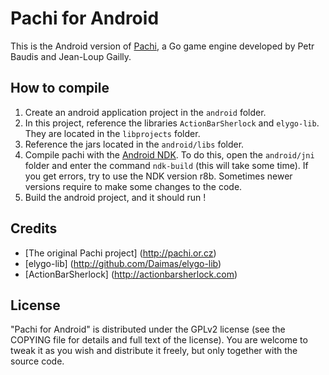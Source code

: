# Pachi for Android

This is the Android version of [Pachi][1], a Go game engine developed by Petr Baudis and Jean-Loup Gailly.

## How to compile

1. Create an android application project in the `android` folder.
2. In this project, reference the libraries `ActionBarSherlock` and `elygo-lib`. They are located in the `libprojects` folder.
3. Reference the jars located in the `android/libs` folder.
4. Compile pachi with the [Android NDK][2].
   To do this, open the `android/jni` folder and enter the command `ndk-build` (this will take some time).
   If you get errors, try to use the NDK version r8b. Sometimes newer versions require to make some changes to the code.
5. Build the android project, and it should run !

## Credits

- [The original Pachi project] (http://pachi.or.cz)
- [elygo-lib] (http://github.com/Daimas/elygo-lib)
- [ActionBarSherlock] (http://actionbarsherlock.com)

## License

"Pachi for Android" is distributed under the GPLv2 license (see the COPYING file for details and full text of the license). You are welcome to tweak it as you wish and distribute it freely, but only together with the source code.

  [1]: http://pachi.or.cz
  [2]: http://developer.android.com/tools/sdk/ndk/index.html